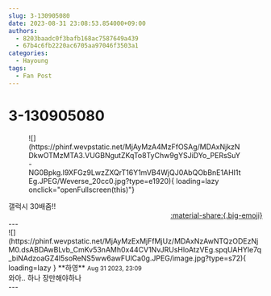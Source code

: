 ```yaml
---
slug: 3-130905080
date: 2023-08-31 23:08:53.854000+09:00
authors:
  - 8203baadc0f3bafb168ac7587649a439
  - 67b4c6fb2220ac6705aa97046f3503a1
categories:
  - Hayoung
tags:
  - Fan Post
---
```


# 3-130905080

<div class="post-container" markdown="1">
<div class="content-container md-sidebar__scrollwrap" markdown="1">


<figure markdown="1">
![](https://phinf.wevpstatic.net/MjAyMzA4MzFfOSAg/MDAxNjkzNDkwOTMzMTA3.VUGBNgutZKqTo8TyChw9gYSJiDYo_PERsSuY-NG0Bpkg.l9XFGz9LwzZXQrT16Y1mVB4WjQJ0AbQObBnE1AHI1tEg.JPEG/Weverse_20cc0.jpg?type=e1920){ loading=lazy onclick="openFullscreen(this)"}
</figure>
갤럭시 30배줌!!

</div>
</div>

<div style="text-align: right;" markdown="1">
<a href="https://weverse.io/fromis9/fanpost/3-130905080" style="text-align: right;">:material-share:{.big-emoji}</a>
</div>
---

<div class="comments-container md-sidebar__scrollwrap" markdown="1">
<div class="comment" markdown="1">
<div class='id-container' markdown="1">
![](https://phinf.wevpstatic.net/MjAyMzExMjFfMjUz/MDAxNzAwNTQzODEzNjM0.dsABDAwBLvb_CmKv53nAMh0x44CV1NvJRUsHloAtzVEg.spqUAHYle7q_biNAdzoaGZ4l5soReNS5ww6awFUlCa0g.JPEG/image.jpg?type=s72){ loading=lazy }
**<span class="artist">하영</span>** <small>Aug 31 2023, 23:09</small><br>
</div>
<div class='comment-body' markdown="1">
와아.. 하나 장만해야하나
</div>
</div>
</div>
---
